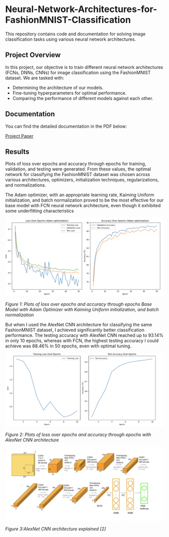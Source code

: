 # Neural-Network-Architectures-for-FashionMNIST-Classification

This repository contains code and documentation for solving image classification tasks using various neural network architectures.

## Project Overview

In this project, our objective is to train different neural network architectures (FCNs, DNNs, CNNs) for image classification using the FashionMNIST dataset. We are tasked with:

- Determining the architecture of our models.
- Fine-tuning hyperparameters for optimal performance.
- Comparing the performance of different models against each other.



## Documentation

You can find the detailed documentation in the PDF below:

[Project Paper](./Neural%20Network%20Architectures%20for%20FashionMNIST%20Classification_KutayDemiralay.pdf)

## Results

 Plots of loss over epochs and accuracy through epochs for training, validation, and testing were generated. From these values, the optimal network for classifying the FashionMNIST dataset was chosen across various architectures, optimizers, initialization techniques, regularizations, and normalizations.

The Adam optimizer, with an appropriate learning rate, Kaiming Uniform initialization, and batch normalization proved to be the most effective for our base model with FCN  neural network architecture, even though it exhibited some underfitting characteristics

![Adam Optimizer](./images/Adam.png)


*Figure 1: Plots of loss over epochs and accuracy through epochs Base Model with Adam Optimizer with  Kaiming Uniform initialization, and batch normalization*



But when I used the AlexNet CNN architecture for classifying the same FashionMNIST dataset, I achieved significantly better classification performance. The testing accuracy with AlexNet CNN reached up to 93.14% in only 10 epochs, whereas with FCN, the highest testing accuracy I could achieve was 88.46% in 50 epochs, even with optimal tuning.


![Adam Optimizer](./images/CNNAlexNet.png)


*Figure 2: Plots of loss over epochs and accuracy through epochs with AlexNet CNN architecture*

![Adam Optimizer](./images/AlexNet.png)


*Figure 3:AlexNet CNN architecture explained [2]*
